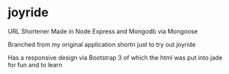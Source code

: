 joyride
======

URL Shortener Made in Node Express and Mongodb via Mongoose

Branched from my original application shortn just to try out joyride

Has a responsive design via Bootstrap 3 of which the html was put into jade for fun and to learn
